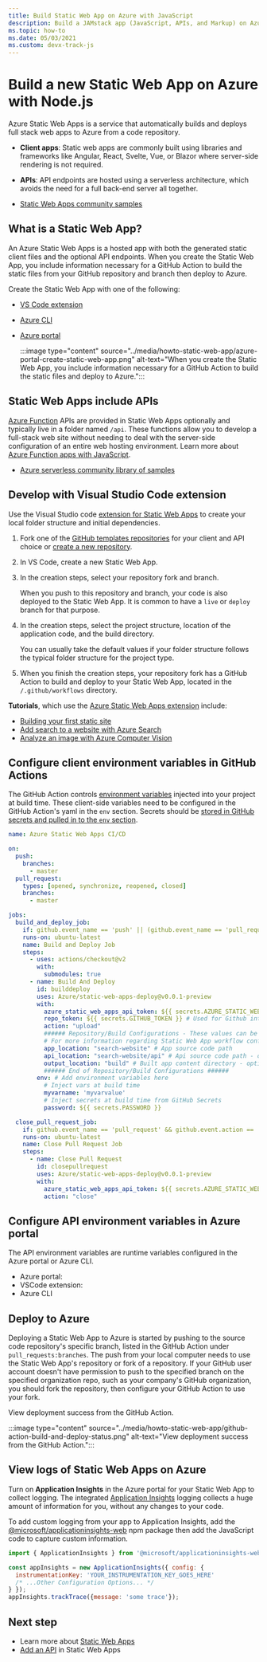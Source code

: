 ```yaml
---
title: Build Static Web App on Azure with JavaScript
description: Build a JAMstack app (JavaScript, APIs, and Markup) on Azure
ms.topic: how-to
ms.date: 05/03/2021
ms.custom: devx-track-js
---
```


# Build a new Static Web App on Azure with Node.js

Azure Static Web Apps is a service that automatically builds and deploys full stack web apps to Azure from a code repository. 

* **Client apps**: Static web apps are commonly built using libraries and frameworks like Angular, React, Svelte, Vue, or Blazor where server-side rendering is not required. 
* **APIs**: API endpoints are hosted using a serverless architecture, which avoids the need for a full back-end server all together.

* [Static Web Apps community samples](https://github.com/microsoft/static-web-apps-gallery-code-samples)

## What is a Static Web App? 

An Azure Static Web Apps is a hosted app with both the generated static client files and the optional API endpoints. When you create the Static Web App, you include information necessary for a GitHub Action to build the static files from your GitHub repository and branch then deploy to Azure. 

Create the Static Web App with one of the following:

* [VS Code extension](/azure/static-web-apps/getting-started?tabs=vanilla-javascript)
* [Azure CLI](/azure/static-web-apps/get-started-cli?tabs=vanilla-javascript)
* [Azure portal](/azure/static-web-apps/get-started-portal?tabs=vanilla-javascript)

    :::image type="content" source="../media/howto-static-web-app/azure-portal-create-static-web-app.png" alt-text="When you create the Static Web App, you include information necessary for a GitHub Action to build the static files and deploy to Azure.":::

## Static Web Apps include APIs

[Azure Function](/azure/azure-functions/) APIs are provided in Static Web Apps optionally and typically live in a folder named `/api`. These functions allow you to develop a full-stack web site without needing to deal with the server-side configuration of an entire web hosting environment. Learn more about [Azure Function apps with JavaScript](/azure/azure-functions/functions-reference-node). 

* [Azure serverless community library of samples](https://serverlesslibrary.net/)

## Develop with Visual Studio Code extension

Use the Visual Studio code [extension for Static Web Apps](https://marketplace.visualstudio.com/items?itemName=ms-azuretools.vscode-azurestaticwebapps) to create your local folder structure and initial dependencies. 

1. Fork one of the [GitHub templates repositories](https://github.com/staticwebdev/) for your client and API choice or [create a new repository](https://github.com/new). 
1. In VS Code, create a new Static Web App. 
1. In the creation steps, select your repository fork and branch. 

    When you push to this repository and branch, your code is also deployed to the Static Web App. It is common to have a `live` or `deploy` branch for that purpose. 

1. In the creation steps, select the project structure, location of the application code, and the build directory. 

    You can usually take the default values if your folder structure follows the typical folder structure for the project type. 

1. When you finish the creation steps, your repository fork has a GitHub Action to build and deploy to your Static Web App, located in the `/.github/workflows` directory. 

**Tutorials**, which use the [Azure Static Web Apps extension](https://marketplace.visualstudio.com/items?itemName=ms-azuretools.vscode-azurestaticwebapps) include: 

* [Building your first static site](/azure/static-web-apps/getting-started?tabs=vanilla-javascript)
* [Add search to a website with Azure Search](/azure/search/tutorial-javascript-overview)
* [Analyze an image with Azure Computer Vision](/azure/developer/javascript/tutorial/static-web-app/introduction)

## Configure client environment variables in GitHub Actions

The GitHub Action controls [environment variables](/azure/static-web-apps/github-actions-workflow#environment-variables) injected into your project at build time. These client-side variables need to be configured in the GitHub Action's yaml in the `env` section. Secrets should be [stored in GitHub secrets and pulled in to the `env` section](/azure/developer/github/github-variable-substitution).

```yml
name: Azure Static Web Apps CI/CD

on:
  push:
    branches:
      - master
  pull_request:
    types: [opened, synchronize, reopened, closed]
    branches:
      - master

jobs:
  build_and_deploy_job:
    if: github.event_name == 'push' || (github.event_name == 'pull_request' && github.event.action != 'closed')
    runs-on: ubuntu-latest
    name: Build and Deploy Job
    steps:
      - uses: actions/checkout@v2
        with:
          submodules: true
      - name: Build And Deploy
        id: builddeploy
        uses: Azure/static-web-apps-deploy@v0.0.1-preview
        with:
          azure_static_web_apps_api_token: ${{ secrets.AZURE_STATIC_WEB_APPS_API_TOKEN_<GENERATED_HOSTNAME> }}
          repo_token: ${{ secrets.GITHUB_TOKEN }} # Used for Github integrations (i.e. PR comments)
          action: "upload"
          ###### Repository/Build Configurations - These values can be configured to match your app requirements. ######
          # For more information regarding Static Web App workflow configurations, please visit: https://aka.ms/swaworkflowconfig
          app_location: "search-website" # App source code path
          api_location: "search-website/api" # Api source code path - optional
          output_location: "build" # Built app content directory - optional
          ###### End of Repository/Build Configurations ######
        env: # Add environment variables here
          # Inject vars at build time
          myvarname: 'myvarvalue' 
          # Inject secrets at build time from GitHub Secrets
          password: ${{ secrets.PASSWORD }}

  close_pull_request_job:
    if: github.event_name == 'pull_request' && github.event.action == 'closed'
    runs-on: ubuntu-latest
    name: Close Pull Request Job
    steps:
      - name: Close Pull Request
        id: closepullrequest
        uses: Azure/static-web-apps-deploy@v0.0.1-preview
        with:
          azure_static_web_apps_api_token: ${{ secrets.AZURE_STATIC_WEB_APPS_API_TOKEN_<GENERATED_HOSTNAME> }}
          action: "close"
```  

## Configure API environment variables in Azure portal

The API environment variables are runtime variables configured in the Azure portal or Azure CLI.

* Azure portal: 
* VSCode extension:
* Azure CLI 

## Deploy to Azure

Deploying a Static Web App to Azure is started by pushing to the source code repository's specific branch, listed in the GitHub Action under `pull_requests:branches`. The push from your local computer needs to use the Static Web App's repository or fork of a repository. If your GitHub user account doesn't have permission to push to the specified branch on the specified organization repo, such as your company's GitHub organization, you should fork the repository, then configure your GitHub Action to use your fork. 

View deployment success from the GitHub Action. 

:::image type="content" source="../media/howto-static-web-app/github-action-build-and-deploy-status.png" alt-text="View deployment success from the GitHub Action.":::

## View logs of Static Web Apps on Azure

Turn on **Application Insights** in the Azure portal for your Static Web App to collect logging. The integrated [Application Insights](/azure/azure-monitor/app/javascript) logging collects a huge amount of information for you, without any changes to your code. 

To add custom logging from your app to Application Insights, add the [@microsoft/applicationinsights-web](https://www.npmjs.com/package/@microsoft/applicationinsights-web) npm package then add the JavaScript code to capture custom information.

```javascript
import { ApplicationInsights } from '@microsoft/applicationinsights-web'

const appInsights = new ApplicationInsights({ config: {
  instrumentationKey: 'YOUR_INSTRUMENTATION_KEY_GOES_HERE'
  /* ...Other Configuration Options... */
} });
appInsights.trackTrace({message: 'some trace'});
```

## Next step

* Learn more about [Static Web Apps](/azure/static-web-apps/)
* [Add an API](/azure/static-web-apps/add-api) in Static Web Apps
